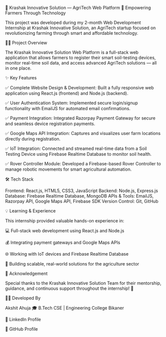 🌾 Krashak Innovative Solution — AgriTech Web Platform
🚀 Empowering Farmers Through Technology

This project was developed during my 2-month Web Development Internship at Krashak Innovative Solution, an AgriTech startup focused on revolutionizing farming through smart and affordable technology.

🧑‍💻 Project Overview

The Krashak Innovative Solution Web Platform is a full-stack web application that allows farmers to register their smart soil-testing devices, monitor real-time soil data, and access advanced AgriTech solutions — all in one place.

✨ Key Features

✅ Complete Website Design & Development: Built a fully responsive web application using React.js (frontend) and Node.js (backend).

✅ User Authentication System: Implemented secure login/signup functionality with EmailJS for automated email confirmations.

✅ Payment Integration: Integrated Razorpay Payment Gateway for secure and seamless device registration payments.

✅ Google Maps API Integration: Captures and visualizes user farm locations directly during registration.

✅ IoT Integration: Connected and streamed real-time data from a Soil Testing Device using Firebase Realtime Database to monitor soil health.

✅ Rover Controller Module: Developed a Firebase-based Rover Controller to manage robotic movements for smart agricultural automation.

🛠️ Tech Stack

Frontend: React.js, HTML5, CSS3, JavaScript
Backend: Node.js, Express.js
Database: Firebase Realtime Database, MongoDB
APIs & Tools: EmailJS, Razorpay API, Google Maps API, Firebase SDK
Version Control: Git, GitHub

💡 Learning & Experience

This internship provided valuable hands-on experience in:

💻 Full-stack web development using React.js and Node.js

💰 Integrating payment gateways and Google Maps APIs

🌐 Working with IoT devices and Firebase Realtime Database

🚜 Building scalable, real-world solutions for the agriculture sector

🤝 Acknowledgement

Special thanks to the Krashak Innovative Solution Team for their mentorship, guidance, and continuous support throughout the internship! 🌱

🧑‍💻 Developed By

Akshit Ahuja
🎓 B.Tech CSE | Engineering College Bikaner

🔗 LinkedIn Profile

🔗 GitHub Profile
